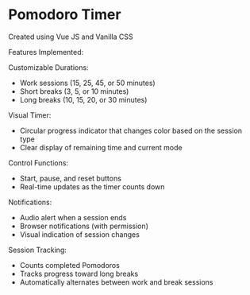 # Pomodoro Timer 

Created using Vue JS and Vanilla CSS

Features Implemented:

Customizable Durations:

- Work sessions (15, 25, 45, or 50 minutes)
- Short breaks (3, 5, or 10 minutes)
- Long breaks (10, 15, 20, or 30 minutes)


Visual Timer:

- Circular progress indicator that changes color based on the session type
- Clear display of remaining time and current mode


Control Functions:

- Start, pause, and reset buttons
- Real-time updates as the timer counts down


Notifications:

- Audio alert when a session ends
- Browser notifications (with permission)
- Visual indication of session changes


Session Tracking:

- Counts completed Pomodoros
- Tracks progress toward long breaks
- Automatically alternates between work and break sessions


